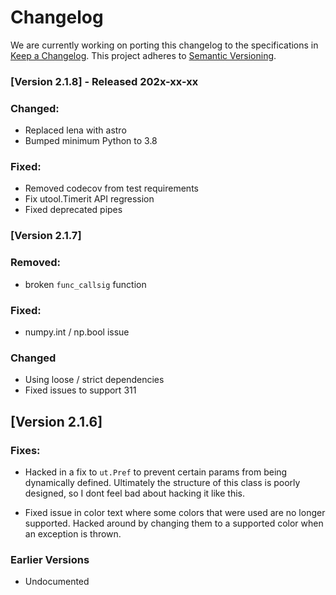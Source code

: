 # Changelog

We are currently working on porting this changelog to the specifications in
[Keep a Changelog](https://keepachangelog.com/en/1.0.0/).
This project adheres to [Semantic Versioning](https://semver.org/spec/v2.0.0.html).


### [Version 2.1.8] - Released 202x-xx-xx

### Changed:
* Replaced lena with astro
* Bumped minimum Python to 3.8

### Fixed:
* Removed codecov from test requirements
* Fix utool.Timerit API regression
* Fixed deprecated pipes

### [Version 2.1.7]

### Removed:
* broken `func_callsig` function

### Fixed:
* numpy.int / np.bool issue

### Changed 
* Using loose / strict dependencies
* Fixed issues to support 311


## [Version 2.1.6]

### Fixes:
* Hacked in a fix to `ut.Pref` to prevent certain params from being dynamically
  defined. Ultimately the structure of this class is poorly designed, so I dont
  feel bad about hacking it like this.

* Fixed issue in color text where some colors that were used are no longer
  supported.  Hacked around by changing them to a supported color when an
  exception is thrown.


### Earlier Versions

* Undocumented
